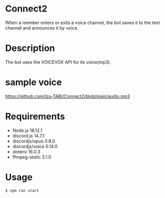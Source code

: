 # Connect2
When a member enters or exits a voice channel, the bot saves it to the text channel and announces it by voice.

# Description

The bot uses the VOICEVOX API for its voice(mp3).
<br>

# sample voice
<a>https://github.com/Izu-TABI/Connect2/blob/main/audio.mp3</a>

# Requirements

* Node.js 18.12.1
* discord.js 14.7.1
* discordjs/opus 0.8.0
* discordjs/voice 0.14.0
* dotenv 16.0.3
* ffmpeg-static 5.1.0

# Usage
```
$ npm run start
```
